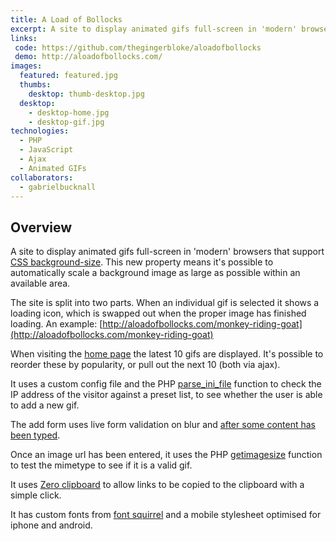 ```yaml
---
title: A Load of Bollocks
excerpt: A site to display animated gifs full-screen in 'modern' browsers
links:
 code: https://github.com/thegingerbloke/aloadofbollocks
 demo: http://aloadofbollocks.com/
images:
  featured: featured.jpg
  thumbs:
    desktop: thumb-desktop.jpg
  desktop:
    - desktop-home.jpg
    - desktop-gif.jpg
technologies:
  - PHP
  - JavaScript
  - Ajax
  - Animated GIFs
collaborators:
  - gabrielbucknall
---
```


## Overview

A site to display animated gifs full-screen in 'modern' browsers that support [CSS background-size](https://developer.mozilla.org/en/CSS/background-size).  This new property means it's possible to automatically scale a background image as large as possible within an available area.

The site is split into two parts.  When an individual gif is selected it shows a loading icon, which is swapped out when the proper image has finished loading.  An example: [http://aloadofbollocks.com/monkey-riding-goat](http://aloadofbollocks.com/monkey-riding-goat)

When visiting the [home page](http://aloadofbollocks.com) the latest 10 gifs are displayed.  It's possible to reorder these by popularity, or pull out the next 10 (both via ajax).

It uses a custom config file and the PHP [parse_ini_file](http://php.net/manual/en/function.parse-ini-file.php) function to check the IP address of the visitor against a preset list, to see whether the user is able to add a new gif.

The add form uses live form validation on blur and [after some content has been typed](http://narf.pl/jquery-typing/).

Once an image url has been entered, it uses the PHP [getimagesize](http://php.net/manual/en/function.getimagesize.php) function to test the mimetype to see if it is a valid gif.

It uses [Zero clipboard](http://code.google.com/p/zeroclipboard/) to allow links to be copied to the clipboard with a simple click.

It has custom fonts from [font squirrel](http://www.fontsquirrel.com/) and a mobile stylesheet optimised for iphone and android.
